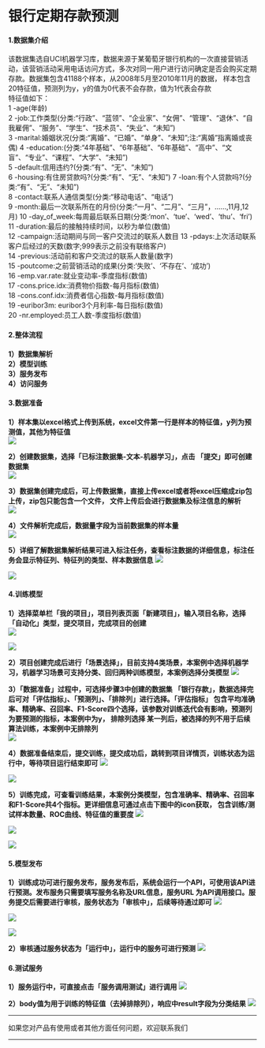 # 银行定期存款预测

#### 1.数据集介绍
该数据集选自UCI机器学习库，数据来源于某葡萄牙银行机构的一次直接营销活动，该营销活动采用电话访问方式，多次对同一用户进行访问确定是否会购买定期存款。数据集包含41188个样本，从2008年5月至2010年11月的数据，
样本包含20特征值，预测列为y，y的值为0代表不会存款，值为1代表会存款  
特征值如下：  
 1 -age(年龄)  
 2 -job:工作类型(分类:“行政”、“蓝领”、“企业家”、“女佣”、“管理”、“退休”、“自我雇佣”、“服务”、“学生”、“技术员”、“失业”、“未知”)  
 3 -marital:婚姻状况(分类:“离婚”、“已婚”、“单身”、“未知”;注:“离婚”指离婚或丧偶)
 4 -education:(分类:“4年基础”、“6年基础”、“6年基础”、“高中”、“文盲”、“专业”、“课程”、“大学”、“未知”)  
 5 -default:信用违约?(分类:“有”、“无”、“未知”)  
 6 -housing:有住房贷款吗?(分类:“有”、“无”、“未知”)
 7 -loan:有个人贷款吗?(分类:“有”、“无”、“未知”)  
 8 -contact:联系人通信类型(分类:“移动电话”、“电话”)  
 9 -month:最后一次联系所在的月份(分类:“一月”、“二月”、“三月”，……,11月,12月)
 10 -day_of_week:每周最后联系日期(分类:‘mon’、‘tue’、‘wed’、‘thu’、‘fri’)  
 11 -duration:最后的接触持续时间，以秒为单位(数值)  
 12 -campaign:活动期间与同一客户交流过的联系人数目
 13 -pdays:上次活动联系客户后经过的天数(数字;999表示之前没有联络客户)   
 14 -previous:活动前和客户交流过的联系人数量(数字)  
 15 -poutcome:之前营销活动的成果(分类:‘失败’、‘不存在’、‘成功’)  
 16 -emp.var.rate:就业变动率-季度指标(数值)   
 17 -cons.price.idx:消费物价指数-每月指标(数值)   
 18 -cons.conf.idx:消费者信心指数-每月指标(数值)   
 19 -euribor3m: euribor3个月利率-每日指标(数值)  
 20 -nr.employed:员工人数-季度指标(数值)   


#### 2.整体流程

**1）数据集解析**  
**2）模型训练**  
**3）服务发布**  
**4）访问服务**

#### 3.数据准备
**1）样本集以excel格式上传到系统，excel文件第一行是样本的特征值，y列为预测值，其他为特征值**  
![](../../../../../../image/AI-and-Machine-Learning/NeuFoundry/case/demo1/sample.jpg)

**2）创建数据集，选择「已标注数据集-文本-机器学习」，点击 「提交」即可创建数据集**  
![](../../../../../../image/AI-and-Machine-Learning/NeuFoundry/case/demo1/Bank.jpg)

**3）数据集创建完成后，可上传数据集，直接上传excel或者将excel压缩成zip包上传，zip包只能包含一个文件， 
     文件上传后会进行数据集及标注信息的解析**    
![](../../../../../../image/AI-and-Machine-Learning/NeuFoundry/case/demo1/Bank1.jpg)

**4）文件解析完成后，数据量字段为当前数据集的样本量**   
![](../../../../../../image/AI-and-Machine-Learning/NeuFoundry/case/demo1/Bank2.jpg)

**5）详细了解数据集解析结果可进入标注任务，查看标注数据的详细信息，标注任务会显示特征列、特征列的类型、样本数据信息** 
![](../../../../../../image/AI-and-Machine-Learning/NeuFoundry/case/demo1/Bank3.jpg)

![](../../../../../../image/AI-and-Machine-Learning/NeuFoundry/case/demo1/Bank20.jpg)

#### 4.训练模型
**1）选择菜单栏「我的项目」，项目列表页面「新建项目」，输入项目名称，选择「自动化」类型，提交项目，完成项目的创建**  
![](../../../../../../image/AI-and-Machine-Learning/NeuFoundry/case/demo1/Bank5.jpg)

![](../../../../../../image/AI-and-Machine-Learning/NeuFoundry/case/demo1/Bank6.jpg)

**2）项目创建完成后进行「场景选择」，目前支持4类场景，本案例中选择机器学习，机器学习场景可支持分类、回归两种训练模型，本案例选择分类模型**
![](../../../../../../image/AI-and-Machine-Learning/NeuFoundry/case/demo1/Bank7.jpg)

**3）「数据准备」过程中，可选择步骤3中创建的数据集 「银行存款」，数据选择完后可对「评估指标」、「预测列」、「排除列」进行选择。「评估指标」
     包含平均准确率、精确率、召回率、F1-Score四个选择，该参数对训练迭代会有影响，预测列为要预测的指标，本案例中为y， 排除列选择 
     某一列后，被选择的列不用于后续算法训练，本案例中无排除列**   
![](../../../../../../image/AI-and-Machine-Learning/NeuFoundry/case/demo1/Bank8.jpg)

**4）数据准备结束后，提交训练，提交成功后，跳转到项目详情页，训练状态为运行中，等待项目运行结束即可**
![](../../../../../../image/AI-and-Machine-Learning/NeuFoundry/case/demo1/Bank9.jpg)

![](../../../../../../image/AI-and-Machine-Learning/NeuFoundry/case/demo1/Bank10.jpg)

**5）训练完成，可查看训练结果，本案例分类模型，包含准确率、精确率、召回率和F1-Score共4个指标。更详细信息可通过点击下图中的icon获取，
包含训练/测试样本数量、ROC曲线、特征值的重要度**
![](../../../../../../image/AI-and-Machine-Learning/NeuFoundry/case/demo1/Bank12.jpg)

![](../../../../../../image/AI-and-Machine-Learning/NeuFoundry/case/demo1/Bank16.jpg)

![](../../../../../../image/AI-and-Machine-Learning/NeuFoundry/case/demo1/Bank17.jpg)

#### 5.模型发布

**1）训练成功可进行服务发布，服务发布后，系统会运行一个API，可使用该API进行预测。发布服务只需要填写服务名称及URL信息，服务URL
为API调用接口。服务提交后需要进行审核，服务状态为「审核中」，后续等待通过即可**
![](../../../../../../image/AI-and-Machine-Learning/NeuFoundry/case/demo1/Bank13.jpg)

![](../../../../../../image/AI-and-Machine-Learning/NeuFoundry/case/demo1/Bank14.jpg)

![](../../../../../../image/AI-and-Machine-Learning/NeuFoundry/case/demo1/Bank15.jpg)

**2）审核通过服务状态为「运行中」，运行中的服务可进行预测**
![](../../../../../../image/AI-and-Machine-Learning/NeuFoundry/case/demo1/Bank21.jpg)

#### 6.测试服务
**1）服务运行中，可直接点击「服务调用测试」进行调用**
![](../../../../../../image/AI-and-Machine-Learning/NeuFoundry/case/demo1/Bank18.jpg)

**2）body值为用于训练的特征值（去掉排除列），响应中result字段为分类结果**
![](../../../../../../image/AI-and-Machine-Learning/NeuFoundry/case/demo1/Bank20.jpg)




---

如果您对产品有使用或者其他方面任何问题，欢迎联系我们

---